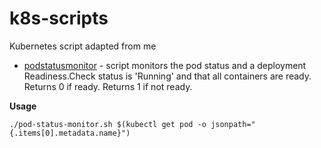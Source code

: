 # k8s-scripts
Kubernetes script adapted from me

* [podstatusmonitor](pod-status-monitor.sh) - script monitors the pod status and a deployment Readiness.Check status is 'Running' and that all containers are ready. Returns 0 if ready. Returns 1 if not ready.

**Usage**

``` ./pod-status-monitor.sh $(kubectl get pod -o jsonpath="{.items[0].metadata.name}") ```

